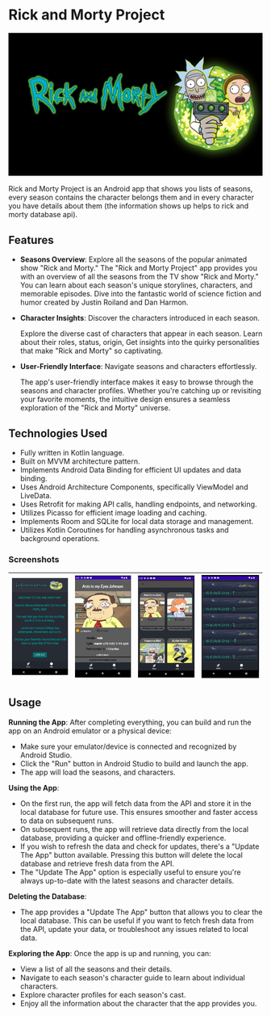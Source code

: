# Rick and Morty Project

![App Screenshot](screenShots/rickandmortyinfo.jpg) <!-- Replace with an actual screenshot of your app -->

Rick and Morty Project is an Android app that shows you lists of seasons, every season contains
the character belongs them and in every character you have details about them (the information shows up helps to rick and morty database api).

## Features

- **Seasons Overview**: Explore all the seasons of the popular animated show "Rick and Morty."
  The "Rick and Morty Project" app provides you with an overview of all the seasons from the TV show "Rick and Morty." You can learn about each season's unique storylines, characters, and memorable episodes. Dive into the fantastic world of science fiction and humor created by Justin Roiland and Dan Harmon.


- **Character Insights**: Discover the characters introduced in each season.

  Explore the diverse cast of characters that appear in each season. Learn about their roles, status, origin, Get insights into the quirky personalities that make "Rick and Morty" so captivating.


- **User-Friendly Interface**: Navigate seasons and characters effortlessly.

  The app's user-friendly interface makes it easy to browse through the seasons and character profiles. Whether you're catching up or revisiting your favorite moments, the intuitive design ensures a seamless exploration of the "Rick and Morty" universe.

## Technologies Used
- Fully written in Kotlin language.
- Built on MVVM architecture pattern.
- Implements Android Data Binding for efficient UI updates and data binding.
- Uses Android Architecture Components, specifically ViewModel and LiveData.
- Uses Retrofit for making API calls, handling endpoints, and networking.
- Utilizes Picasso for efficient image loading and caching.
- Implements Room and SQLite for local data storage and management.
- Utilizes Kotlin Coroutines for handling asynchronous tasks and background operations.

### Screenshots
| [![Screen1](https://raw.githubusercontent.com/Natanel777/AndroidApp/main/screenShots/screenshot%202023-08-10%20173951.png)]() | [![Screen2](https://raw.githubusercontent.com/Natanel777/AndroidApp/main/screenShots/screenshot%202023-08-10%20173913.png)]() | [![Screen3](https://raw.githubusercontent.com/Natanel777/AndroidApp/main/screenShots/screenshot%202023-08-10%20173818.png)]() | [![Screen4](https://raw.githubusercontent.com/Natanel777/AndroidApp/main/screenShots/screenshot%202023-08-10%20173732.png)]() |
|:-----------------------------------------------------------------------------------------------------------------------------:|:-----------------------------------------------------------------------------------------------------------------------------:|:-----------------------------------------------------------------------------------------------------------------------------:|:-----------------------------------------------------------------------------------------------------------------------------:|


## Usage

**Running the App**: After completing everything, you can build and run the app on an Android emulator or a physical device:

- Make sure your emulator/device is connected and recognized by Android Studio.
- Click the "Run" button in Android Studio to build and launch the app.
- The app will load the seasons, and characters.

**Using the App**:

- On the first run, the app will fetch data from the API and store it in the local database for future use. This ensures smoother and faster access to data on subsequent runs.
- On subsequent runs, the app will retrieve data directly from the local database, providing a quicker and offline-friendly experience.
- If you wish to refresh the data and check for updates, there's a "Update The App" button available. Pressing this button will delete the local database and retrieve fresh data from the API.
- The "Update The App" option is especially useful to ensure you're always up-to-date with the latest seasons and character details.

 **Deleting the Database**:

  - The app provides a "Update The App" button that allows you to clear the local database. This can be useful if you want to fetch fresh data from the API, update your data, or troubleshoot any issues related to local data.


**Exploring the App**: Once the app is up and running, you can:
  - View a list of all the seasons and their details.
  - Navigate to each season's character guide to learn about individual characters.
  - Explore character profiles for each season's cast.
  - Enjoy all the information about the character that the app provides you.

